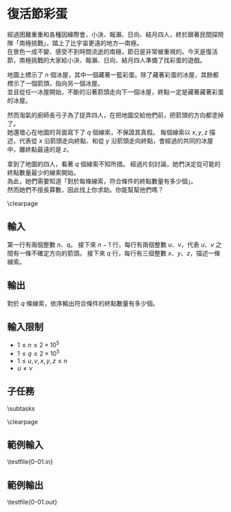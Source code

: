 # 復活節彩蛋

<!-- \begin{figure}[h]
\centering
\includegraphics[width=12cm]{TODO.jpg}
\caption{女高中生報導員：小決、報瀨、日向、結月四人。出自動畫《比宇宙更遠的地方》}
\end{figure} -->

經過困難重重和各種因緣際會，小決、報瀨、日向、結月四人，終於跟著民間探險隊「南極挑戰」，踏上了比宇宙更遠的地方—南極。\
在景色一成不變、感受不到時間流逝的南極，節日是非常被重視的。今天是復活節，南極挑戰的大家給小決、報瀨、日向、結月四人準備了找彩蛋的遊戲。

地圖上標示了 $n$ 個冰屋，其中一個藏著一籃彩蛋。除了藏著彩蛋的冰屋，其餘都標示了一個箭頭，指向另一個冰屋。\
並且從任一冰屋開始，不斷的沿著箭頭走向下一個冰屋，終點一定是藏著藏著彩蛋的冰屋。

然而淘氣的廚師長弓子為了捉弄四人，在把地圖交給他們前，把箭頭的方向都塗掉了。\
她還壞心在地圖的背面寫下了 $q$ 個線索，不保證其真假。
每個線索以 $x, y, z$ 描述，代表從 $x$ 沿箭頭走向終點、和從 $y$ 沿箭頭走向終點，會經過的共同的冰屋中，離終點最遠的是 $z$。

拿到了地圖的四人，看著 $q$ 個線索不知所措。
經過片刻討論，她們決定從可能的終點數量最少的線索開始。\
為此，她們需要知道「對於每條線索，符合條件的終點數量有多少個」。\
然而她們不擅長算數，因此找上你求助。你能幫幫他們嗎？

\clearpage

## 輸入
第一行有兩個整數 $n$、$q$。
接下來 $n-1$ 行，每行有兩個整數 $u$、$v$，代表 $u$、$v$ 之間有一條不確定方向的箭頭。
接下來 $q$ 行，每行有三個整數 $x$、$y$、$z$，描述一條線索。

## 輸出
對於 $q$ 條線索，依序輸出符合條件的終點數量有多少個。

## 輸入限制
- $1 \le n \le 2 \times 10^5$
- $1 \le q \le 2 \times 10^5$
- $1 \le u, v, x, y, z \le n$
- $u \ne v$

## 子任務
\subtasks

\clearpage

## 範例輸入
\testfile{0-01.in}


## 範例輸出
\testfile{0-01.out}
